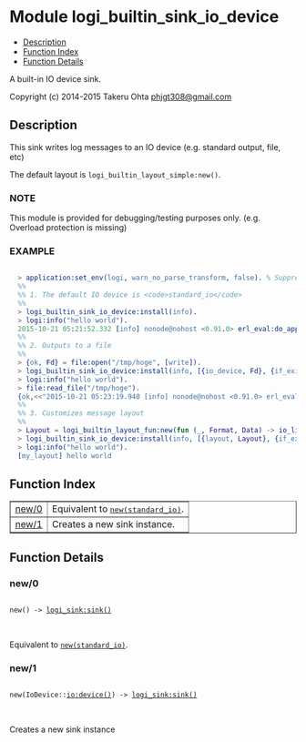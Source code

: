 

# Module logi_builtin_sink_io_device #
* [Description](#description)
* [Function Index](#index)
* [Function Details](#functions)

A built-in IO device sink.

Copyright (c) 2014-2015 Takeru Ohta <phjgt308@gmail.com>

<a name="description"></a>

## Description ##

This sink writes log messages to an IO device (e.g. standard output, file, etc)

The default layout is `logi_builtin_layout_simple:new()`.


### <a name="NOTE">NOTE</a> ###

This module is provided for debugging/testing purposes only.
(e.g. Overload protection is missing)


### <a name="EXAMPLE">EXAMPLE</a> ###


```erlang

  > application:set_env(logi, warn_no_parse_transform, false). % Suppresses noisy warnings
  %%
  %% 1. The default IO device is <code>standard_io</code>
  %%
  > logi_builtin_sink_io_device:install(info).
  > logi:info("hello world").
  2015-10-21 05:21:52.332 [info] nonode@nohost <0.91.0> erl_eval:do_apply:673 [] hello world
  %%
  %% 2. Outputs to a file
  %%
  > {ok, Fd} = file:open("/tmp/hoge", [write]).
  > logi_builtin_sink_io_device:install(info, [{io_device, Fd}, {if_exists, supersede}]).
  > logi:info("hello world").
  > file:read_file("/tmp/hoge").
  {ok,<<"2015-10-21 05:23:19.940 [info] nonode@nohost <0.91.0> erl_eval:do_apply:673 [] hello world\n">>}
  %%
  %% 3. Customizes message layout
  %%
  > Layout = logi_builtin_layout_fun:new(fun (_, Format, Data) -> io_lib:format("[my_layout] " ++ Format ++ "\n", Data) end).
  > logi_builtin_sink_io_device:install(info, [{layout, Layout}, {if_exists, supersede}]).
  > logi:info("hello world").
  [my_layout] hello world
```
<a name="index"></a>

## Function Index ##


<table width="100%" border="1" cellspacing="0" cellpadding="2" summary="function index"><tr><td valign="top"><a href="#new-0">new/0</a></td><td>Equivalent to <a href="#new-1"><tt>new(standard_io)</tt></a>.</td></tr><tr><td valign="top"><a href="#new-1">new/1</a></td><td>Creates a new sink instance.</td></tr></table>


<a name="functions"></a>

## Function Details ##

<a name="new-0"></a>

### new/0 ###

<pre><code>
new() -&gt; <a href="logi_sink.md#type-sink">logi_sink:sink()</a>
</code></pre>
<br />

Equivalent to [`new(standard_io)`](#new-1).

<a name="new-1"></a>

### new/1 ###

<pre><code>
new(IoDevice::<a href="io.md#type-device">io:device()</a>) -&gt; <a href="logi_sink.md#type-sink">logi_sink:sink()</a>
</code></pre>
<br />

Creates a new sink instance

